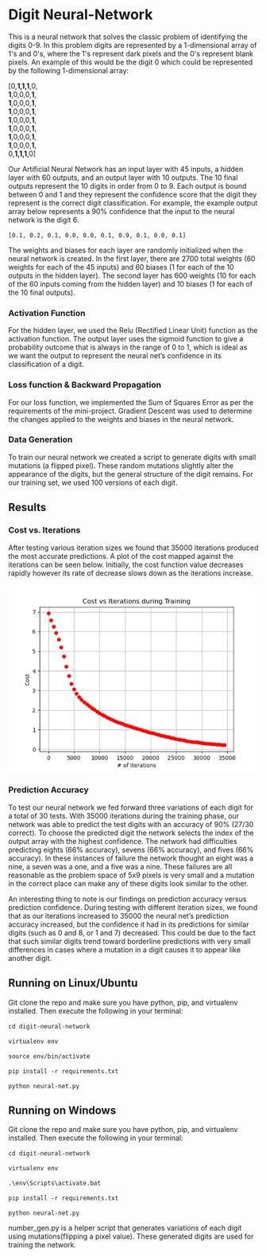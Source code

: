 # Digit Neural-Network

This is a neural network that solves the classic problem of identifying the digits 0-9. In this problem digits are represented by a 1-dimensional array of 1's and 0's, where the 1's represent dark pixels and the 0's represent blank pixels. An example of this would be the digit 0 which could be represented by the following 1-dimensional array:

[0,**1,1,1**,0,  
**1**,0,0,0,**1**,  
 **1**,0,0,0,**1**,  
 **1**,0,0,0,**1**,  
 **1**,0,0,0,**1**,  
 **1**,0,0,0,**1**,  
 **1**,0,0,0,**1**,  
 **1**,0,0,0,**1**,  
 0,**1,1,1**,0]  

Our Artificial Neural Network has an input layer with 45 inputs, a hidden layer with 60 outputs, and an output layer with 10 outputs. The 10 final outputs represent the 10 digits in order from 0 to 9. Each output is bound between 0 and 1 and they represent the confidence score that the digit they represent is the correct digit classification. For example, the example output array below represents a 90% confidence that the input to the neural network is the digit 6.

```
[0.1, 0.2, 0.1, 0.0, 0.0, 0.1, 0.9, 0.1, 0.0, 0.1]
```

The weights and biases for each layer are randomly initialized when the neural network is created. In the first layer, there are 2700 total weights (60 weights for each of the 45 inputs) and 60 biases (1 for each of the 10 outputs in the hidden layer). The second layer has 600 weights (10 for each of the 60 inputs coming from the hidden layer) and 10 biases (1 for each of the 10 final outputs).

### Activation Function

For the hidden layer, we used the Relu (Rectified Linear Unit) function as the activation function. The output layer uses the sigmoid function to give a probability outcome that is always in the range of 0 to 1, which is ideal as we want the output to represent the neural net’s confidence in its classification of a digit.


### Loss function & Backward Propagation

For our loss function, we implemented the Sum of Squares Error as per the requirements of the mini-project. Gradient Descent was used to determine the changes applied to the weights and biases in the neural network.

### Data Generation

To train our neural network we created a script to generate digits with small mutations (a flipped pixel). These random mutations slightly alter the appearance of the digits, but the general structure of the digit remains. For our training set, we used 100 versions of each digit.

## Results

### Cost vs. Iterations

After testing various iteration sizes we found that 35000 iterations produced the most accurate predictions. A plot of the cost mapped against the iterations can be seen below. Initially, the cost function value decreases rapidly however its rate of decrease slows down as the iterations increase.

![Image of Cost vs. Iterations](https://github.com/AlexMotyka/digit-neural-network/blob/master/Figure_1.png)
### Prediction Accuracy

To test our neural network we fed forward three variations of each digit for a total of 30 tests. With 35000 iterations during the training phase, our network was able to predict the test digits with an accuracy of 90% (27/30 correct). To choose the predicted digit the network selects the index of the output array with the highest confidence. The network had difficulties predicting eights (66% accuracy), sevens (66% accuracy), and fives (66% accuracy). In these instances of failure the network thought an eight was a nine, a seven was a one, and a five was a nine. These failures are all reasonable as the problem space of 5x9 pixels is very small and a mutation in the correct place can make any of these digits look similar to the other. 

An interesting thing to note is our findings on prediction accuracy versus prediction confidence. During testing with different iteration sizes, we found that as our iterations increased to 35000 the neural net’s prediction accuracy increased, but the confidence it had in its predictions for similar digits (such as 0 and 8, or 1 and 7) decreased. This could be due to the fact that such similar digits trend toward borderline predictions with very small differences in cases where a mutation in a digit causes it to appear like another digit.


## Running on Linux/Ubuntu

Git clone the repo and make sure you have python, pip, and virtualenv installed. Then execute the following in your terminal:

```
cd digit-neural-network
```
```
virtualenv env
```
```
source env/bin/activate
```
```
pip install -r requirements.txt
```
```
python neural-net.py
```

## Running on Windows

Git clone the repo and make sure you have python, pip, and virtualenv installed. Then execute the following in your terminal:

```
cd digit-neural-network
```
```
virtualenv env
```
```
.\env\Scripts\activate.bat
```
```
pip install -r requirements.txt
```
```
python neural-net.py
```

number_gen.py is a helper script that generates variations of each digit using mutations(flipping a pixel value). These generated digits are used for training the network.
